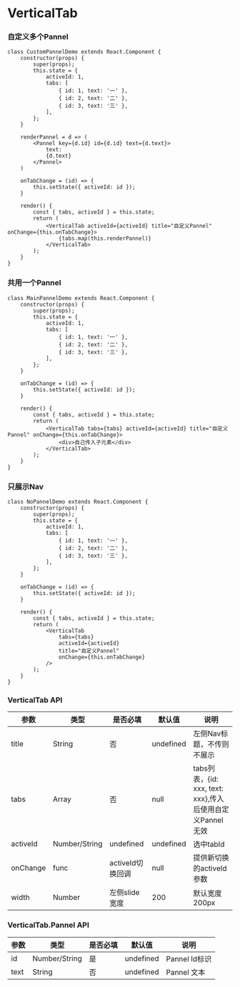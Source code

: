 # VerticalTab

### 自定义多个Pannel
```
class CustomPannelDemo extends React.Component {
    constructor(props) {
        super(props);
        this.state = {
            activeId: 1,
            tabs: [
                { id: 1, text: '一' },
                { id: 2, text: '二' },
                { id: 3, text: '三' },
            ],
        };
    }

    renderPannel = d => (
        <Pannel key={d.id} id={d.id} text={d.text}>
            text:
            {d.text}
        </Pannel>
    )

    onTabChange = (id) => {
        this.setState({ activeId: id });
    }

    render() {
        const { tabs, activeId } = this.state;
        return (
            <VerticalTab activeId={activeId} title="自定义Pannel" onChange={this.onTabChange}>
                {tabs.map(this.renderPannel)}
            </VerticalTab>
        );
    }
}
```
### 共用一个Pannel
```
class MainPannelDemo extends React.Component {
    constructor(props) {
        super(props);
        this.state = {
            activeId: 1,
            tabs: [
                { id: 1, text: '一' },
                { id: 2, text: '二' },
                { id: 3, text: '三' },
            ],
        };
    }

    onTabChange = (id) => {
        this.setState({ activeId: id });
    }

    render() {
        const { tabs, activeId } = this.state;
        return (
            <VerticalTab tabs={tabs} activeId={activeId} title="自定义Pannel" onChange={this.onTabChange}>
                <div>自己传入子元素</div>
            </VerticalTab>
        );
    }
}
```

### 只展示Nav
```
class NoPannelDemo extends React.Component {
    constructor(props) {
        super(props);
        this.state = {
            activeId: 1,
            tabs: [
                { id: 1, text: '一' },
                { id: 2, text: '二' },
                { id: 3, text: '三' },
            ],
        };
    }

    onTabChange = (id) => {
        this.setState({ activeId: id });
    }

    render() {
        const { tabs, activeId } = this.state;
        return (
            <VerticalTab
                tabs={tabs}
                activeId={activeId}
                title="自定义Pannel"
                onChange={this.onTabChange}
            />
        );
    }
}
```

### VerticalTab API

| 参数 | 类型 | 是否必填 | 默认值 | 说明
|------|------|------|------|------|
| title | String | 否 | undefined | 左侧Nav标题，不传则不展示 |
| tabs | Array | 否 | null | tabs列表，{id: xxx, text: xxx},传入后使用自定义Pannel无效 |
| activeId | Number/String | undefined | undefined | 选中tabId |
| onChange | func | activeId切换回调 | null | 提供新切换的activeId参数 |
| width | Number | 左侧slide宽度 | 200 | 默认宽度200px |

### VerticalTab.Pannel API
| 参数 | 类型 | 是否必填 | 默认值 | 说明
|------|------|------|------|------|
| id | Number/String | 是 | undefined | Pannel Id标识 |
| text | String | 否 | undefined | Pannel 文本 |